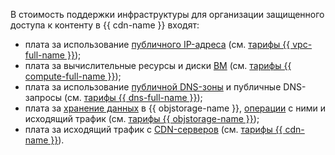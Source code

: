 В стоимость поддержки инфраструктуры для организации защищенного доступа к контенту в {{ cdn-name }} входят:

* плата за использование [публичного IP-адреса](../../../vpc/concepts/address.md#public-addresses) (см. [тарифы {{ vpc-full-name }}](../../../vpc/pricing.md));
* плата за вычислительные ресурсы и диски [ВМ](../../../compute/concepts/vm.md) (см. [тарифы {{ compute-full-name }}](../../../compute/pricing.md));
* плата за использование [публичной DNS-зоны](../../../dns/concepts/dns-zone.md#public-zones) и публичные DNS-запросы (см. [тарифы {{ dns-full-name }}](../../../dns/pricing.md));
* плата за [хранение данных](../../../storage/concepts/bucket.md) в {{ objstorage-name }}, [операции](../../../storage/operations/index.md) с ними и исходящий трафик (см. [тарифы {{ objstorage-name }}](../../../storage/pricing.md));
* плата за исходящий трафик с [CDN-серверов](../../../cdn/concepts/index.md) (см. [тарифы {{ cdn-name }}](../../../cdn/pricing.md)).